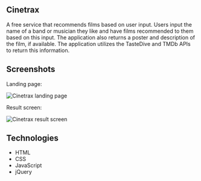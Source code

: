 Cinetrax
------------

A free service that recommends films based on user input. Users input the name of a band or musician they like and have films recommended to them based on this input. The application also returns a poster and description of the film, if available. The application utilizes the TasteDive and TMDb APIs to return this information. 

Screenshots
------------

Landing page: 

![Cinetrax landing page](cinetrax/landingpagescreen.png?raw=true "Cinetrax landing page")

Result screen: 

![Cinetrax result screen](cinetrax/resultscreen.png?raw=true "Cinetrax result screen")


Technologies
------------

* HTML
* CSS
* JavaScript 
* jQuery 
